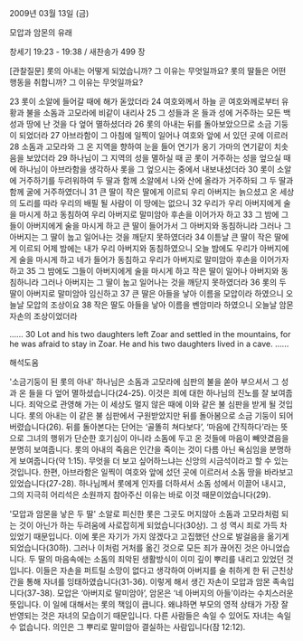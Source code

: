 2009년 03월 13일 (금)

모압과 암몬의 유래



창세기 19:23 - 19:38 / 새찬송가 499 장

[관찰질문]
롯의 아내는 어떻게 되었습니까? 그 이유는 무엇일까요?
롯의 딸들은 어떤 행동을 취합니까? 그 이유는 무엇일까요?

23 롯이 소알에 들어갈 때에 해가 돋았더라 
24 여호와께서 하늘 곧 여호와께로부터 유황과 불을 소돔과 고모라에 비같이 내리사 
25 그 성들과 온 들과 성에 거주하는 모든 백성과 땅에 난 것을 다 엎어 멸하셨더라 
26 롯의 아내는 뒤를 돌아보았으므로 소금 기둥이 되었더라 
27 아브라함이 그 아침에 일찍이 일어나 여호와 앞에 서 있던 곳에 이르러 
28 소돔과 고모라와 그 온 지역을 향하여 눈을 들어 연기가 옹기 가마의 연기같이 치솟음을 보았더라 
29 하나님이 그 지역의 성을 멸하실 때 곧 롯이 거주하는 성을 엎으실 때에 하나님이 아브라함을 생각하사 롯을 그 엎으시는 중에서 내보내셨더라 
30 롯이 소알에 거주하기를 두려워하여 두 딸과 함께 소알에서 나와 산에 올라가 거주하되 그 두 딸과 함께 굴에 거주하였더니
31 큰 딸이 작은 딸에게 이르되 우리 아버지는 늙으셨고 온 세상의 도리를 따라 우리의 배필 될 사람이 이 땅에는 없으니
32 우리가 우리 아버지에게 술을 마시게 하고 동침하여 우리 아버지로 말미암아 후손을 이어가자 하고 
33 그 밤에 그들이 아버지에게 술을 마시게 하고 큰 딸이 들어가서 그 아버지와 동침하니라 그러나 그 아버지는 그 딸이 눕고 일어나는 것을 깨닫지 못하였더라 
34 이튿날 큰 딸이 작은 딸에게 이르되 어제 밤에는 내가 우리 아버지와 동침하였으니 오늘 밤에도 우리가 아버지에게 술을 마시게 하고 네가 들어가 동침하고 우리가 아버지로 말미암아 후손을 이어가자 하고 
35 그 밤에도 그들이 아버지에게 술을 마시게 하고 작은 딸이 일어나 아버지와 동침하니라 그러나 아버지는 그 딸이 눕고 일어나는 것을 깨닫지 못하였더라 
36 롯의 두 딸이 아버지로 말미암아 임신하고 
37 큰 딸은 아들을 낳아 이름을 모압이라 하였으니 오늘날 모압의 조상이요 
38 작은 딸도 아들을 낳아 이름을 벤암미라 하였으니 오늘날 암몬 자손의 조상이었더라 

......
30 Lot and his two daughters left Zoar and settled in the mountains, for he was afraid to stay in Zoar. He and his two daughters lived in a cave. 
......

해석도움





'소금기둥이 된 롯의 아내'
 하나님은 소돔과 고모라에 심판의 불을 쏟아 부으셔서 그 성과 온 들을 다 엎어 멸하셨습니다(24-25). 이것은 죄에 대한 하나님의 진노를 잘 보여줍니다. 죄악으로 관영해 가는 이 세상도 멀지 않은 때에 이와 같은 불 심판을 받게 될 것입니다. 롯의 아내는 이 같은 불 심판에서 구원받았지만 뒤를 돌아봄으로 소금 기둥이 되어버렸습니다(26). 뒤를 돌아본다는 단어는 ‘골똘히 쳐다보다’, ‘마음에 간직하다’라는 뜻으로 그녀의 행위가 단순한 호기심이 아니라 소돔에 두고 온 것들에 마음이 빼앗겼음을 분명히 보여줍니다. 롯의 아내의 죽음은 인간을 죽이는 것이 다름 아닌 욕심임을 분명하게 보여줍니다(약 1:15). 무엇을 더 보고 싶어하느냐는 신앙의 시금석이라고 할 수 있는 것입니다. 한편, 아브라함은 일찍이 여호와 앞에 섰던 곳에 이르러서 소돔 땅을 바라보고 있었습니다(27-28). 하나님께서 롯에게 인자를 더하셔서 소돔 성에서 이끌어 내시고, 그의 지극히 어리석은 소원까지 참아주신 이유는 바로 이것 때문이었습니다(29).     

'모압과 암몬을 낳은 두 딸'
 소알로 피신한 롯은 그곳도 머지않아 소돔과 고모라처럼 되는 것이 아닌가 하는 두려움에 사로잡히게 되었습니다(30상). 그 성 역시 죄로 가득 차 있었기 때문입니다. 이에 롯은 자기가 가지 않겠다고 고집했던 산으로 발걸음을 옮기게 되었습니다(30하). 그러나 이처럼 거처를 옮긴 것으로 모든 죄가 끊어진 것은 아니었습니다. 두 딸의 마음속에는 소돔의 죄악된 생활방식이 이미 깊이 뿌리를 내리고 있었던 것입니다. 이들은 자손을 퍼트릴 소망이 없다고 생각하여 아버지를 술 취하게 한 뒤 근친상간을 통해 자녀를 잉태하였습니다(31-36). 이렇게 해서 생긴 자손이 모압과 암몬 족속입니다(37-38). 모압은 ‘아버지로 말미암아’, 암몬은 ‘네 아버지의 아들’이라는 수치스러운 뜻입니다. 이 일에 대해서는 롯의 책임이 큽니다. 왜냐하면 부모의 영적 상태가 가장 잘 반영되는 것은 자녀의 모습이기 때문입니다. 다른 사람들은 속일 수 있어도 자녀는 속일 수 없습니다. 의인은 그 뿌리로 말미암아 결실하는 사람입니다(잠 12:12).
